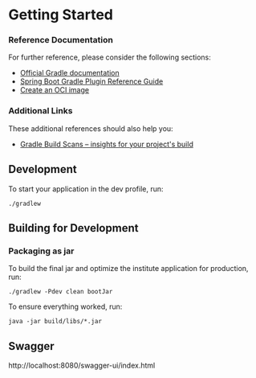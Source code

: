# Getting Started

### Reference Documentation
For further reference, please consider the following sections:

* [Official Gradle documentation](https://docs.gradle.org)
* [Spring Boot Gradle Plugin Reference Guide](https://docs.spring.io/spring-boot/docs/2.7.5/gradle-plugin/reference/html/)
* [Create an OCI image](https://docs.spring.io/spring-boot/docs/2.7.5/gradle-plugin/reference/html/#build-image)

### Additional Links
These additional references should also help you:

* [Gradle Build Scans – insights for your project's build](https://scans.gradle.com#gradle)

## Development

To start your application in the dev profile, run:

```
./gradlew
```

## Building for Development

### Packaging as jar

To build the final jar and optimize the institute application for production, run:

```
./gradlew -Pdev clean bootJar
```

To ensure everything worked, run:

```
java -jar build/libs/*.jar
```

## Swagger

http://localhost:8080/swagger-ui/index.html
